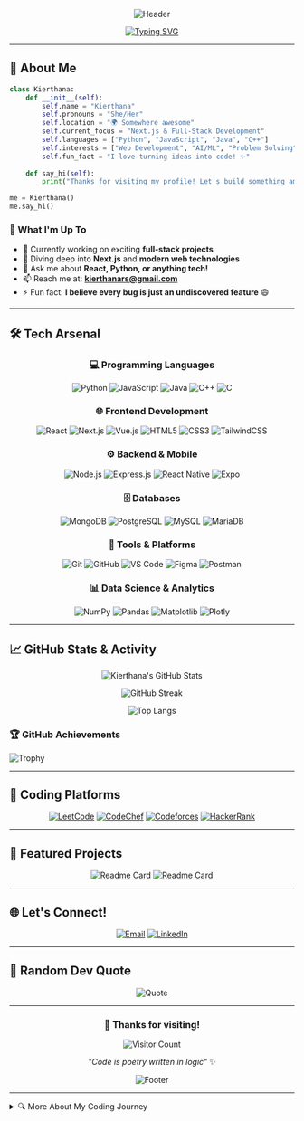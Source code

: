 
<div align="center">

![Header](https://capsule-render.vercel.app/api?type=waving&color=gradient&customColorList=6,11,20&height=300&section=header&text=Hey%20there!%20I'm%20Kierthana%20👋&fontSize=50&fontAlign=50&fontAlignY=40&desc=Software%20Developer%20|%20Problem%20Solver%20|%20Tech%20Enthusiast&descAlign=50&descAlignY=60&animation=fadeIn)

[![Typing SVG](https://readme-typing-svg.herokuapp.com?font=Fira+Code&size=22&duration=3000&pause=1000&color=6366F1&center=true&vCenter=true&multiline=true&width=600&height=100&lines=The+best+way+to+predict+the+future;is+to+create+it+%F0%9F%9A%80;Welcome+to+my+coding+universe!+%F0%9F%8C%8C)](https://git.io/typing-svg)

</div>

---

## 🌟 About Me

```python
class Kierthana:
    def __init__(self):
        self.name = "Kierthana"
        self.pronouns = "She/Her"
        self.location = "🌍 Somewhere awesome"
        self.current_focus = "Next.js & Full-Stack Development"
        self.languages = ["Python", "JavaScript", "Java", "C++"]
        self.interests = ["Web Development", "AI/ML", "Problem Solving"]
        self.fun_fact = "I love turning ideas into code! ✨"
    
    def say_hi(self):
        print("Thanks for visiting my profile! Let's build something amazing together 🚀")

me = Kierthana()
me.say_hi()
```

### 🎯 What I'm Up To
- 🔭 Currently working on exciting **full-stack projects**
- 🌱 Diving deep into **Next.js** and **modern web technologies**
- 💬 Ask me about **React, Python, or anything tech!**
- 📫 Reach me at: **kierthanars@gmail.com**
- ⚡ Fun fact: **I believe every bug is just an undiscovered feature** 😄

---

## 🛠️ Tech Arsenal

<div align="center">

### 💻 Programming Languages
![Python](https://img.shields.io/badge/Python-FFD43B?style=for-the-badge&logo=python&logoColor=blue)
![JavaScript](https://img.shields.io/badge/JavaScript-F7DF1E?style=for-the-badge&logo=javascript&logoColor=black)
![Java](https://img.shields.io/badge/Java-ED8B00?style=for-the-badge&logo=openjdk&logoColor=white)
![C++](https://img.shields.io/badge/C++-00599C?style=for-the-badge&logo=c%2B%2B&logoColor=white)
![C](https://img.shields.io/badge/C-00599C?style=for-the-badge&logo=c&logoColor=white)

### 🌐 Frontend Development
![React](https://img.shields.io/badge/React-20232A?style=for-the-badge&logo=react&logoColor=61DAFB)
![Next.js](https://img.shields.io/badge/Next.js-000000?style=for-the-badge&logo=next.js&logoColor=white)
![Vue.js](https://img.shields.io/badge/Vue.js-35495E?style=for-the-badge&logo=vue.js&logoColor=4FC08D)
![HTML5](https://img.shields.io/badge/HTML5-E34F26?style=for-the-badge&logo=html5&logoColor=white)
![CSS3](https://img.shields.io/badge/CSS3-1572B6?style=for-the-badge&logo=css3&logoColor=white)
![TailwindCSS](https://img.shields.io/badge/Tailwind_CSS-38B2AC?style=for-the-badge&logo=tailwind-css&logoColor=white)

### ⚙️ Backend & Mobile
![Node.js](https://img.shields.io/badge/Node.js-43853D?style=for-the-badge&logo=node.js&logoColor=white)
![Express.js](https://img.shields.io/badge/Express.js-404D59?style=for-the-badge&logo=express&logoColor=white)
![React Native](https://img.shields.io/badge/React_Native-20232A?style=for-the-badge&logo=react&logoColor=61DAFB)
![Expo](https://img.shields.io/badge/Expo-1C1E24?style=for-the-badge&logo=expo&logoColor=#D04A37)

### 🗄️ Databases
![MongoDB](https://img.shields.io/badge/MongoDB-4EA94B?style=for-the-badge&logo=mongodb&logoColor=white)
![PostgreSQL](https://img.shields.io/badge/PostgreSQL-316192?style=for-the-badge&logo=postgresql&logoColor=white)
![MySQL](https://img.shields.io/badge/MySQL-005C84?style=for-the-badge&logo=mysql&logoColor=white)
![MariaDB](https://img.shields.io/badge/MariaDB-003545?style=for-the-badge&logo=mariadb&logoColor=white)

### 🔧 Tools & Platforms
![Git](https://img.shields.io/badge/Git-F05032?style=for-the-badge&logo=git&logoColor=white)
![GitHub](https://img.shields.io/badge/GitHub-100000?style=for-the-badge&logo=github&logoColor=white)
![VS Code](https://img.shields.io/badge/VS_Code-0078D4?style=for-the-badge&logo=visual%20studio%20code&logoColor=white)
![Figma](https://img.shields.io/badge/Figma-F24E1E?style=for-the-badge&logo=figma&logoColor=white)
![Postman](https://img.shields.io/badge/Postman-FF6C37?style=for-the-badge&logo=postman&logoColor=white)

### 📊 Data Science & Analytics
![NumPy](https://img.shields.io/badge/NumPy-013243?style=for-the-badge&logo=numpy&logoColor=white)
![Pandas](https://img.shields.io/badge/Pandas-150458?style=for-the-badge&logo=pandas&logoColor=white)
![Matplotlib](https://img.shields.io/badge/Matplotlib-11557c?style=for-the-badge&logo=python&logoColor=white)
![Plotly](https://img.shields.io/badge/Plotly-3F4F75?style=for-the-badge&logo=plotly&logoColor=white)

</div>

---

## 📈 GitHub Stats & Activity

<div align="center">
  
![Kierthana's GitHub Stats](https://github-readme-stats.vercel.app/api?username=KierthanaRS&show_icons=true&theme=radical&hide_border=true&count_private=true)

![GitHub Streak](https://github-readme-streak-stats.herokuapp.com/?user=KierthanaRS&theme=radical&hide_border=true)

![Top Langs](https://github-readme-stats.vercel.app/api/top-langs/?username=KierthanaRS&hide=c%2B%2B&theme=radical)

</div>

### 🏆 GitHub Achievements
![Trophy](https://github-profile-trophy.vercel.app/?username=KierthanaRS&theme=radical&no-frame=true&no-bg=true&margin-w=4&column=7)

---

## 🏅 Coding Platforms

<div align="center">

[![LeetCode](https://img.shields.io/badge/LeetCode-FFA116?style=for-the-badge&logo=LeetCode&logoColor=black)](https://leetcode.com/u/kierthanars/)
[![CodeChef](https://img.shields.io/badge/CodeChef-5B4638?style=for-the-badge&logo=CodeChef&logoColor=white)](https://www.codechef.com/users/kierthanars)
[![Codeforces](https://img.shields.io/badge/Codeforces-445f9d?style=for-the-badge&logo=Codeforces&logoColor=white)](https://codeforces.com/profile/keerthanars.it2022)
[![HackerRank](https://img.shields.io/badge/HackerRank-2EC866?style=for-the-badge&logo=HackerRank&logoColor=white)](https://www.hackerrank.com/kierthanars)

</div>

---

## 🎨 Featured Projects

<div align="center">

[![Readme Card](https://github-readme-stats.vercel.app/api/pin/?username=KierthanaRS&repo=FAITH&theme=radical&hide_border=true)](https://github.com/KierthanaRS/FAITH)
[![Readme Card](https://github-readme-stats.vercel.app/api/pin/?username=KierthanaRS&repo=AzureVox&theme=radical&hide_border=true)](https://github.com/KierthanaRS/AzureVox)

</div>

---

## 🌐 Let's Connect!

<div align="center">

[![Email](https://img.shields.io/badge/Email-D14836?style=for-the-badge&logo=gmail&logoColor=white)](mailto:kierthanars@gmail.com)
[![LinkedIn](https://img.shields.io/badge/LinkedIn-0077B5?style=for-the-badge&logo=linkedin&logoColor=white)](https://www.linkedin.com/in/kierthana-rajesh-8b8b42256/)


</div>

---

## 💭 Random Dev Quote

<div align="center">

![Quote](https://quotes-github-readme.vercel.app/api?type=horizontal&theme=radical)

</div>

---



<div align="center">

### 💜 Thanks for visiting!

![Visitor Count](https://visitor-badge.laobi.icu/badge?page_id=KierthanaRS.KierthanaRS)

*"Code is poetry written in logic"* ✨

![Footer](https://capsule-render.vercel.app/api?type=waving&color=gradient&customColorList=6,11,20&height=200&section=footer&fontSize=24&fontAlign=50&fontAlignY=80&desc=Keep%20coding%20and%20stay%20awesome!%20🚀&descAlign=50&descAlignY=60&animation=fadeIn)

</div>

---

<details>
<summary>🔍 More About My Coding Journey</summary>

### 📚 Currently Learning
- 🚀 Building agentic AI systems that think and act
- 🧠 Exploring LLM-based memory, context handling, and prompt engineering
- 🛠️ Mastering full-stack patterns with Next.js + FastAPI + Azure
- ☁️ Working with Azure Services
- Working with MCP servers

### 🎪 Fun Projects I Want to Build
- 🧠 An AI teammate that can answer any questions from the database it is connected.
- 📡 A CLI agent that connects to cloud APIs and automates dev workflows
- 🧾 An AI-driven resume/career coach that knows my skills and builds custom prep plans
- 🎤 A VS Code extension that gives sarcastic code reviews (because why not?)

### 🧰 Favorite Tools & Languages
- 💙 Python (always my comfort zone)
- 🖤 Next.js + Tailwind = my aesthetic jam
- ☁️ Azure Dev life – Function Apps, Blob Storage, OpenAI, Search Services
</details>

